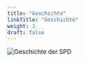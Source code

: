 ```yaml
---
title: "Geschichte"
linkTitle: "Geschichte"
weight: 3
draft: false
---
```


![Geschichte der SPD](images/spd-geschichte.png)